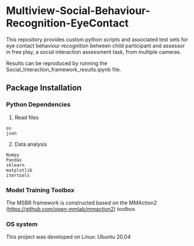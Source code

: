# Multiview-Social-Behaviour-Recognition-EyeContact
This repository provides custom python scripts and associated test sets for eye contact behaviour recognition between child participant and assessor in free play, a social interaction assessment task, from multiple cameras.

Results can be reproduced by running the Social_Interaction_framework_results.ipynb file.
## Package Installation
### Python Dependencies
1. Read files
```
os
json
```
2. Data analysis
```
Numpy
Pandas
sklearn
matplotlib
itertools
```
### Model Training Toolbox
The MSBR framework is constructed based on the MMAction2 (https://github.com/open-mmlab/mmaction2) toolbox.

### OS system
This project was developed on Linux: Ubuntu 20.04
